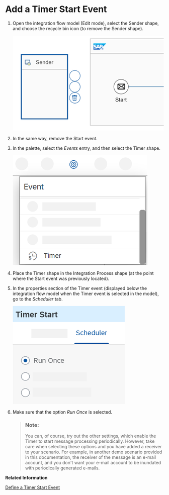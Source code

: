 <!-- copy4ede1b465aff413c9f8e4c6306316e33 -->

# Add a Timer Start Event

1.  Open the integration flow model \(Edit mode\), select the Sender shape, and choose the recycle bin icon \(to remove the Sender shape\).

    ![](images/Getting_Started_Timer_Start_01_ca795c4.png)

2.  In the same way, remove the Start event.

3.  In the palette, select the *Events* entry, and then select the Timer shape.

    ![](images/Getting_Started_Timer_Start_02_89c53fc.png)

4.  Place the Timer shape in the Integration Process shape \(at the point where the Start event was previously located\).

5.  In the properties section of the Timer event \(displayed below the integration flow model when the Timer event is selected in the model\), go to the *Scheduler* tab.

    ![](images/Timer_Start_Evenet_Scheduler_c1c7b3c.png)

6.  Make sure that the option *Run Once* is selected.

    > ### Note:  
    > You can, of course, try out the other settings, which enable the Timer to start message processing periodically. However, take care when selecting these options and you have added a receiver to your scenario. For example, in another demo scenario provided in this documentation, the receiver of the message is an e-mail account, and you don't want your e-mail account to be inundated with periodically generated e-mails.


**Related Information**  


[Define a Timer Start Event](define-a-timer-start-event-ae14ad7.md "You can configure an integration flow to automatically start and run on a particular schedule.")

